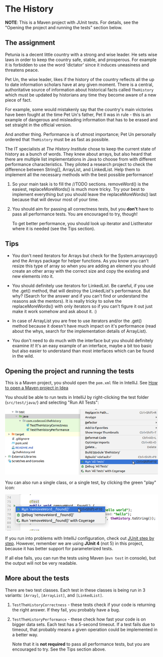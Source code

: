 # The History

**NOTE**: This is a Maven project with JUnit tests. For details, see the
"Opening the project and running the tests" section below.

## The assignment

Petunia is a decent little country with a strong and wise leader.
He sets wise laws in order to keep the country safe, stable, and prosperous.
For example it is forbidden to use the word 'dictator' since it induces
uneasiness and threatens peace.

Pet Un, the wise leader, likes if the history of the country reflects all
the up to date information scholars have at any given moment. There is a
central, authoritative source of information about historical facts
called `TheHistory` which must be updated by historians any time they become
aware of a new piece of fact.

For example, some would mistakenly say that the country's main victories
have been fought at the time Pet Un's father, Pet Il was in rule - this
is an example of dangerous and misleading information that has to be erased
and set straight in the official version.

And another thing. Performance is of utmost importance; Pet Un personally
ordered that `TheHistory` must be as fast as possible.

The IT specialists at _The History Institute_ chose to keep the current
state of history as a bunch of words. They knew about
arrays, but also heard that there are multiple list implementations in Java
to choose from with different performance characteristics. They piloted a
research project to check the difference between String[], ArrayList<String>,
and LinkedList<String>. Help them to implement all the necessary methods
with the best possible performance!

1. So your main task is to fill the //TODO sections. removeWord() is the
   easiest, replaceMoreWords() is much more tricky. Try your best to implement
   everything but you should leave the replaceMoreWords() last because that will
   devour most of your time.

2. You should aim for passing all correctness tests, but you **don't** have to
   pass all performance tests. You are encouraged to try, though!

   To get better performance, you should look up iterator and ListIterator
   where it is needed (see the Tips section).


## Tips

- You don't need iterators for Arrays but check for the System.arraycopy() and
the Arrays package for helper functions. As you know you can't resize this type
of array so when you are adding an element you should create an other array
with the correct size and copy the existing and new elements into it.

- You should definitely use iterators for LinkedList. Be careful, if you use
the .get() method, that will destroy the LinkedList's performance.
But why? (Search for the answer and if you can't find or understand the reasons
ask the mentors). It is really tricky to solve the replaceMoreWords() with only
iterators so if you can't figure it out just make it work
somehow and ask about it. :)

- In case of ArrayList you are free to use iterators and/or the .get() method
because it doesn't have much impact on it's performance (read about the whys,
search for the implementation details of ArrayList).

- You don't need to do much with the interface but you should definitely
examine it! It's an easy example of an interface, maybe a bit too basic but
also easier to understand than most interfaces which can be found in the wild.

## Opening the project and running the tests

This is a Maven project, you should open the `pom.xml` file in IntelliJ. See
[How to open a Maven project in Idea](https://learn.code.cool/bud-oop-java/#/../pages/tools/how-to-open-a-maven-project-in-idea)

You should be able to run tests in IntelliJ by right-clicking the test folder
(`src/test/java/`) and selecting "Run All Tests":

![run tests](run-tests.png)

You can also run a single class, or a single test, by clicking the green "play"
icon:

![run single test](run-single-test.png)

If you run into problems with IntelliJ configuration, check out
[JUnit step by step](https://learn.code.cool/krk-oop-java/#/pages/19-java-se-6th-si-tw-with-tests/5-idea-junit-step-by-step).
 However, remember we are using **JUnit 4** (not 5) in this project, because it
 has better support for parameterized tests.

 If all else fails, you can run the tests using Maven (`mvn test` in console), but
 the output will not be very readable.


## More about the tests

There are two test classes. Each test in these classes is being run in 3 variants:
`[Array]`, `[ArrayList]`, and `[LinkedList]`.

1. `TestTheHistoryCorrectness` - these tests check if your code is returning
  the right answer. If they fail, you probably have a bug.

2. `TestTheHistoryPerformance` - these check how fast your code is on bigger
   data sets. Each test has a 5-second timeout. If a test fails due to timeout,
   that probably means a given operation could be implemented in a better way.

   Note that it is **not required** to pass all performance tests, but you are
   encouraged to try. See the Tips section above.
